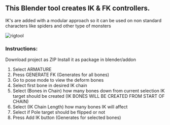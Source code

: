 <h2>This Blender tool creates IK & FK controllers.</h2>
IK's are added with a modular approach so it can be used on non standard characters like spiders and other type of monsters

![rigtool](https://github.com/user-attachments/assets/168f5ba6-6d50-46c2-89d4-ae91728acc19)

<h3>Instructions:</h3>

Download project as ZIP
Install it as package in blender/addon

1. Select ARMATURE
2. Press GENERATE FK (Generates for all bones)
3. Go to pose mode to view the deform bones
4. Select first bone in desired IK chain
5. Select (Bones in Chain) how many bones down from current selection IK target should be created (IK BONES WILL BE CREATED FROM START OF CHAIN)
6. Select (IK Chain Length) how many bones IK will affect
7. Select if Pole target should be flipped or not
8. Press Add IK button (Generates for selected bones)
